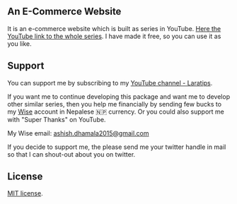 ## An E-Commerce Website

It is an e-commerce website which is built as series in YouTube. [Here the YouTube link to the whole series](https://www.youtube.com/playlist?list=PL2DahmvUpeus118wGxq8a9o-Guo4JSGg7). I have made it free, so you can use it as you like.

## Support

You can support me by subscribing to my [YouTube channel - Laratips](https://www.youtube.com/c/Laratips).

If you want me to continue developing this package and want me to develop other similar series, then you help me financially by sending few bucks to my [Wise](https://wise.com/invite/ath/ashishd233) account in Nepalese 🇳🇵 currency. Or you could also support me with "Super Thanks" on YouTube.

My Wise email: ashish.dhamala2015@gmail.com

If you decide to support me, the please send me your twitter handle in mail so that I can shout-out about you on twitter.

## License

[MIT license](https://opensource.org/licenses/MIT).
